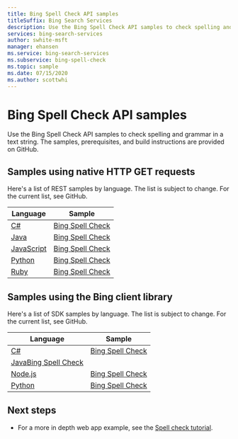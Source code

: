 ```yaml
---
title: Bing Spell Check API samples
titleSuffix: Bing Search Services
description: Use the Bing Spell Check API samples to check spelling and grammar in a text string.
services: bing-search-services
author: swhite-msft
manager: ehansen
ms.service: bing-search-services
ms.subservice: bing-spell-check
ms.topic: sample
ms.date: 07/15/2020
ms.author: scottwhi
---
```


# Bing Spell Check API samples

Use the Bing Spell Check API samples to check spelling and grammar in a text string. The samples, prerequisites, and build instructions are provided on GitHub. 

## Samples using native HTTP GET requests

Here's a list of REST samples by language. The list is subject to change. For the current list, see GitHub.

|Language|Sample
|-|-
|[C#](https://github.com/microsoft/bing-search-dotnet-samples/tree/main/rest)|[Bing Spell Check](https://github.com/microsoft/bing-search-dotnet-samples/blob/main/rest/BingSpellCheckV7.cs)
|[Java](https://github.com/microsoft/bing-search-java-samples/tree/main/rest)|[Bing Spell Check](https://github.com/microsoft/bing-search-java-samples/blob/main/rest/BingSpellCheckV7.java)
|[JavaScript](https://github.com/microsoft/bing-search-nodejs-samples/tree/main/rest)|[Bing Spell Check](https://github.com/microsoft/bing-search-nodejs-samples/blob/main/rest/BingSpellCheckV7.js)
|[Python](https://github.com/microsoft/bing-search-python-samples/tree/main/rest)|[Bing Spell Check](https://github.com/microsoft/bing-search-python-samples/blob/main/rest/BingSpellCheckV7.py)
|[Ruby](https://github.com/microsoft/bing-search-ruby-samples/tree/main/rest)|[Bing Spell Check](https://github.com/microsoft/bing-search-ruby-samples/blob/main/rest/BingSpellCheckV7.rb)


## Samples using the Bing client library

Here's a list of SDK samples by language. The list is subject to change. For the current list, see GitHub.

|Language|Sample
|-|-
|[C#](https://github.com/microsoft/bing-search-dotnet-samples/tree/main/rest)|[Bing Spell Check](https://github.com/microsoft/bing-search-dotnet-samples/blob/main/rest/BingWebSearchV7.cs)
|[Java](https://github.com/Azure-Samples/cognitive-services-java-sdk-samples)[Bing Spell Check](https://github.com/microsoft/bing-search-java-samples/blob/main/rest/BingWebSearchV7.java)
|[Node.js](https://github.com/Azure-Samples/cognitive-services-node-sdk-samples)|[Bing Spell Check](https://github.com/microsoft/bing-search-nodejs-samples/blob/main/rest/BingWebSearchV7.js)
|[Python](https://github.com/Azure-Samples/cognitive-services-python-sdk-samples)|[Bing Spell Check](https://github.com/microsoft/bing-search-python-samples/blob/main/rest/BingWebSearchV7.py)


## Next steps

- For a more in depth web app example, see the [Spell check tutorial](tutorial/spellcheck.md).